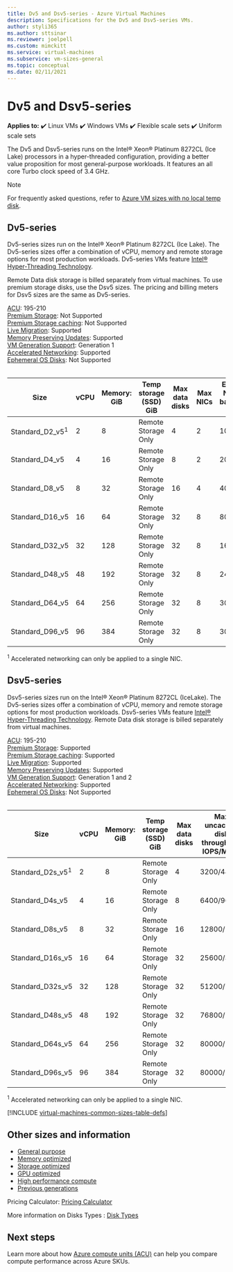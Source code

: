 ```yaml
---
title: Dv5 and Dsv5-series - Azure Virtual Machines
description: Specifications for the Dv5 and Dsv5-series VMs.
author: styli365
ms.author: sttsinar
ms.reviewer: joelpell
ms.custom: mimckitt
ms.service: virtual-machines
ms.subservice: vm-sizes-general
ms.topic: conceptual
ms.date: 02/11/2021
---
```


# Dv5 and Dsv5-series

**Applies to:** :heavy_check_mark: Linux VMs :heavy_check_mark: Windows VMs :heavy_check_mark: Flexible scale sets :heavy_check_mark: Uniform scale sets

The Dv5 and Dsv5-series runs on the Intel&reg; Xeon&reg; Platinum 8272CL (Ice Lake) processors in a hyper-threaded configuration, providing a better value proposition for most general-purpose workloads. It features an all core Turbo clock speed of 3.4 GHz. 

> [!NOTE]
> For frequently asked questions, refer to  [Azure VM sizes with no local temp disk](azure-vms-no-temp-disk.yml).
## Dv5-series

Dv5-series sizes run on the Intel&reg; Xeon&reg; Platinum 8272CL (Ice Lake). The Dv5-series sizes offer a combination of vCPU, memory and remote storage options for most production workloads. Dv5-series VMs feature [Intel&reg; Hyper-Threading Technology](https://www.intel.com/content/www/us/en/architecture-and-technology/hyper-threading/hyper-threading-technology.html).

Remote Data disk storage is billed separately from virtual machines. To use premium storage disks, use the Dsv5 sizes. The pricing and billing meters for Dsv5 sizes are the same as Dv5-series.

[ACU](acu.md): 195-210<br>
[Premium Storage](premium-storage-performance.md): Not Supported<br>
[Premium Storage caching](premium-storage-performance.md): Not Supported<br>
[Live Migration](maintenance-and-updates.md): Supported<br>
[Memory Preserving Updates](maintenance-and-updates.md): Supported<br>
[VM Generation Support](generation-2.md): Generation 1<br>
[Accelerated Networking](../virtual-network/create-vm-accelerated-networking-cli.md): Supported <br>
[Ephemeral OS Disks](ephemeral-os-disks.md): Not Supported <br>
<br>

| Size | vCPU | Memory: GiB | Temp storage (SSD) GiB | Max data disks | Max NICs|Expected Network bandwidth (Mbps) |
|---|---|---|---|---|---|---|
| Standard_D2_v5<sup>1</sup>  | 2  | 8   | Remote Storage Only | 4  | 2 | 1000  |
| Standard_D4_v5              | 4  | 16  | Remote Storage Only | 8  | 2 | 2000  |
| Standard_D8_v5              | 8  | 32  | Remote Storage Only | 16 | 4 | 4000  |
| Standard_D16_v5             | 16 | 64  | Remote Storage Only | 32 | 8 | 8000  |
| Standard_D32_v5             | 32 | 128 | Remote Storage Only | 32 | 8 | 16000 |
| Standard_D48_v5             | 48 | 192 | Remote Storage Only | 32 | 8 | 24000 |
| Standard_D64_v5             | 64 | 256 | Remote Storage Only | 32 | 8 | 30000 |
| Standard_D96_v5             | 96 | 384 | Remote Storage Only | 32 | 8 | 30000 |

<sup>1</sup> Accelerated networking can only be applied to a single NIC.

## Dsv5-series

Dsv5-series sizes run on the Intel&reg; Xeon&reg; Platinum 8272CL (IceLake). The Dv5-series sizes offer a combination of vCPU, memory and remote storage options for most production workloads. Dsv5-series VMs feature [Intel&reg; Hyper-Threading Technology](https://www.intel.com/content/www/us/en/architecture-and-technology/hyper-threading/hyper-threading-technology.html). Remote Data disk storage is billed separately from virtual machines.

[ACU](acu.md): 195-210<br>
[Premium Storage](premium-storage-performance.md): Supported<br>
[Premium Storage caching](premium-storage-performance.md): Supported<br>
[Live Migration](maintenance-and-updates.md): Supported<br>
[Memory Preserving Updates](maintenance-and-updates.md): Supported<br>
[VM Generation Support](generation-2.md): Generation 1 and 2<br>
[Accelerated Networking](../virtual-network/create-vm-accelerated-networking-cli.md): Supported <br>
[Ephemeral OS Disks](ephemeral-os-disks.md): Not Supported <br>
<br>

| Size | vCPU | Memory: GiB | Temp storage (SSD) GiB | Max data disks | Max uncached disk throughput: IOPS/MBps | Max NICs|Expected Network bandwidth (Mbps) |
|---|---|---|---|---|---|---|---|
| Standard_D2s_v5<sup>1</sup>  | 2  | 8   | Remote Storage Only | 4  | 3200/48    | 2 | 1000  |
| Standard_D4s_v5              | 4  | 16  | Remote Storage Only | 8  | 6400/96    | 2 | 2000  |
| Standard_D8s_v5              | 8  | 32  | Remote Storage Only | 16 | 12800/192  | 4 | 4000  |
| Standard_D16s_v5             | 16 | 64  | Remote Storage Only | 32 | 25600/384  | 8 | 8000  |
| Standard_D32s_v5             | 32 | 128 | Remote Storage Only | 32 | 51200/768  | 8 | 16000 |
| Standard_D48s_v5             | 48 | 192 | Remote Storage Only | 32 | 76800/1152 | 8 | 24000 |
| Standard_D64s_v5             | 64 | 256 | Remote Storage Only | 32 | 80000/1200 | 8 | 30000 |
| Standard_D96s_v5             | 96 | 384 | Remote Storage Only | 32 | 80000/1200 | 8 | 30000 |

<sup>1</sup> Accelerated networking can only be applied to a single NIC.

[!INCLUDE [virtual-machines-common-sizes-table-defs](../../includes/virtual-machines-common-sizes-table-defs.md)]

## Other sizes and information

- [General purpose](sizes-general.md)
- [Memory optimized](sizes-memory.md)
- [Storage optimized](sizes-storage.md)
- [GPU optimized](sizes-gpu.md)
- [High performance compute](sizes-hpc.md)
- [Previous generations](sizes-previous-gen.md)

Pricing Calculator: [Pricing Calculator](https://azure.microsoft.com/pricing/calculator/)

More information on Disks Types : [Disk Types](./disks-types.md#ultra-disk)


## Next steps

Learn more about how [Azure compute units (ACU)](acu.md) can help you compare compute performance across Azure SKUs.